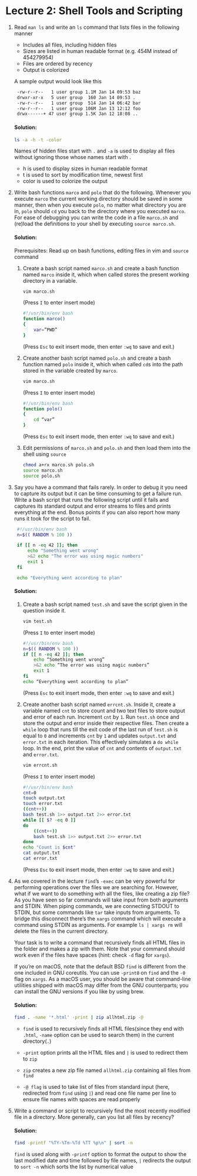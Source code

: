 # Lecture 2: Shell Tools and Scripting

1. Read `man ls` and write an `ls` command that lists files in the following manner
   * Includes all files, including hidden files
   * Sizes are listed in human readable format (e.g. 454M instead of 454279954)
   * Files are ordered by recency
   * Output is colorized

   A sample output would look like this
   ```bash
    -rw-r--r--   1 user group 1.1M Jan 14 09:53 baz
    drwxr-xr-x   5 user group  160 Jan 14 09:53 .
    -rw-r--r--   1 user group  514 Jan 14 06:42 bar
    -rw-r--r--   1 user group 106M Jan 13 12:12 foo
    drwx------+ 47 user group 1.5K Jan 12 18:08 ..
   ```
    #### **Solution:**
    
    ```bash
    ls -a -h -t -color
    ```
    
    Names of hidden files start with `.` and `-a` is used to display all files without ignoring those whose names
    start with .
    - h is used to display sizes in human readable format
    - t is used to sort by modification time, newest first
    - color is used to colorize the output
2. Write bash functions `marco` and `polo` that do the following. Whenever you execute `marco` the current working directory should be saved in some manner, then when you execute `polo`, no matter what directory you are in, `polo` should `cd` you back to the directory where you executed `marco`. For ease of debugging you can write the code in a file `marco.sh` and (re)load the definitions to your shell by executing `source marco.sh`.
   #### **Solution:**
   Prerequisites: Read up on bash functions, editing files in vim and `source` command
   1. Create a bash script named `marco.sh` and create a bash function named `marco` inside it, which when called stores the present working directory in a variable.

        ```bash
        vim marco.sh
        ```
        (Press `I` to enter insert mode)
        ```bash
        #!/usr/bin/env bash
        function marco()
        {
            var=”PWD”
        }
        ```
        (Press `Esc` to exit insert mode, then enter `:wq` to save and exit.)

   2. Create another bash script named `polo.sh` and create a bash function named `polo` inside it,
   which when called `cd`s into the path stored in the variable created by `marco`.
   
        ```bash
        vim marco.sh
        ```

        (Press `I` to enter insert mode)

        ```bash   
        #!/usr/bin/env bash
        function polo()
        {
            cd “var”
        }
        ```
        (Press `Esc` to exit insert mode, then enter `:wq` to save and exit.)

   1. Edit permissions of `marco.sh` and `polo.sh` and then load them into the shell using `source`
        ```bash
        chmod a+rx marco.sh polo.sh
        source marco.sh
        source polo.sh
        ```
3. Say you have a command that fails rarely. In order to debug it you need to capture its output but it can be time consuming to get a failure run. Write a bash script that runs the following script until it fails and captures its standard output and error streams to files and prints everything at the end. Bonus points if you can also report how many runs it took for the script to fail.
   ```bash
    #!/usr/bin/env bash
    n=$(( RANDOM % 100 ))

    if [[ n -eq 42 ]]; then
        echo "Something went wrong"
        >&2 echo "The error was using magic numbers"
        exit 1
    fi

    echo "Everything went according to plan"
   ```
   #### **Solution:**
   1. Create a bash script named `test.sh` and save the script given in the question inside it.
        ```bash
        vim test.sh
        ```
        (Press `I` to enter insert mode)

        ```bash
        #!/usr/bin/env bash
        n=$(( RANDOM % 100 ))
        if [[ n -eq 42 ]]; then
            echo “Something went wrong”
            >&2 echo “The error was using magic numbers”
            exit 1
        fi
        echo “Everything went according to plan”
        ```

        (Press `Esc` to exit insert mode, then enter `:wq` to save and exit.)

    1. Create another bash script named `errcnt.sh`. Inside it, create a variable named `cnt` to store
    count and two text files to store output and error of each run. Increment `cnt` by `1`. Run
    `test.sh` once and store the output and error inside their respective files. Then create a `while` loop that runs till the exit code of the last run of `test.sh` is equal to `0` and increments `cnt` by `1` and updates `output.txt` and `error.txt` in each iteration. This effectively simulates a `do while` loop. In the end, print the value of `cnt` and contents of `output.txt` and `error.txt`.

        ```bash
        vim errcnt.sh
        ```
        (Press `I` to enter insert mode)
    
        ```bash
        #!/usr/bin/env bash
        cnt=0
        touch output.txt
        touch error.txt
        ((cnt++))
        bash test.sh 1>> output.txt 2>> error.txt
        while [[ $? -eq 0 ]]
        do
            ((cnt++))
            bash test.sh 1>> output.txt 2>> error.txt
        done
        echo "Count is $cnt"
        cat output.txt
        cat error.txt
        ```

        (Press `Esc` to exit insert mode, then enter `:wq` to save and exit.)
    
4. As we covered in the lecture `find`’s `-exec` can be very powerful for performing operations over the files we are searching for. However, what if we want to do something with all the files, like creating a zip file? As you have seen so far commands will take input from both arguments and STDIN. When piping commands, we are connecting STDOUT to STDIN, but some commands like `tar` take inputs from arguments. To bridge this disconnect there’s the `xargs` command which will execute a command using STDIN as arguments. For example `ls | xargs rm` will delete the files in the current directory.

    Your task is to write a command that recursively finds all HTML files in the folder and makes a zip with them. Note that your command should work even if the files have spaces (hint: check `-d` flag for `xargs`).

    If you’re on macOS, note that the default BSD `find` is different from the one included in GNU coreutils. You can use `-print0` on `find` and the `-0` flag on `xargs`. As a macOS user, you should be aware that command-line utilities shipped with macOS may differ from the GNU counterparts; you can install the GNU versions if you like by using brew.

    #### **Solution:**
    ```bash
    find . -name '*.html' -print | zip allhtml.zip -@
    ```
    * `find` is used to recursively finds all HTML files(since they end with `.html`, `-name` option can be used to search them) in the current directory(`.`)
    
    * `-print` option prints all the HTML files and `|` is used to redirect them to `zip`
    
    * `zip` creates a new zip file named `allhtml.zip` containing all files from `find`

    * `-@ flag` is used to take list of files from standard input (here, redirected from `find` using `|`) and read one file name per line to ensure file names with spaces are read properly

5. Write a command or script to recursively find the most recently modified file in a directory. More generally, can you list all files by recency?
    #### **Solution:**
    ```bash
    find -printf "%TY-%Tm-%Td %TT %p\n" | sort -n
    ```
    `find` is used along with `-printf` option to format the output to show the last modified date and time followed by file names, `|` redirects the output to `sort -n` which sorts the list by numerical value



